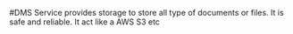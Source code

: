 #DMS Service provides storage to store all type of documents or files. It is safe and reliable. It act like a AWS S3 etc
